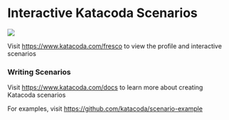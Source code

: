 # Interactive Katacoda Scenarios

[![](http://shields.katacoda.com/katacoda/fresco/count.svg)](https://www.katacoda.com/fresco "Get your profile on Katacoda.com")

Visit https://www.katacoda.com/fresco to view the profile and interactive scenarios

### Writing Scenarios
Visit https://www.katacoda.com/docs to learn more about creating Katacoda scenarios

For examples, visit https://github.com/katacoda/scenario-example
